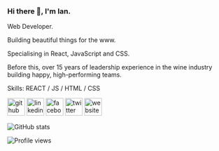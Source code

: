 ### Hi there 👋, I'm Ian.
Web Developer. 

Building beautiful things for the www.

Specialising in React, JavaScript and CSS.

Before this, over 15 years of leadership experience in the wine industry building happy, high-performing teams.

Skills: REACT / JS / HTML / CSS



[<img src='https://cdn.jsdelivr.net/npm/simple-icons@3.0.1/icons/github.svg' alt='github' height='40'>](https://github.com/ianwhiscombe)  [<img src='https://cdn.jsdelivr.net/npm/simple-icons@3.0.1/icons/linkedin.svg' alt='linkedin' height='40'>](https://www.linkedin.com/in/ian-whiscombe/)  [<img src='https://cdn.jsdelivr.net/npm/simple-icons@3.0.1/icons/facebook.svg' alt='facebook' height='40'>](https://www.facebook.com/ian.whiscombe)  [<img src='https://cdn.jsdelivr.net/npm/simple-icons@3.0.1/icons/twitter.svg' alt='twitter' height='40'>](https://twitter.com/i4nw)  [<img src='https://cdn.jsdelivr.net/npm/simple-icons@3.0.1/icons/icloud.svg' alt='website' height='40'>](www.ianwhiscombe.com)  

![GitHub stats](https://github-readme-stats.vercel.app/api?username=ianwhiscombe&show_icons=true)  

![Profile views](https://gpvc.arturio.dev/ianwhiscombe)  

<!--
**ianwhiscombe/ianwhiscombe** is a ✨ _special_ ✨ repository because its `README.md` (this file) appears on your GitHub profile.

Here are some ideas to get you started:

- 🔭 I’m currently working on ...
- 🌱 I’m currently learning ...
- 👯 I’m looking to collaborate on ...
- 🤔 I’m looking for help with ...
- 💬 Ask me about ...
- 📫 How to reach me: ...
- 😄 Pronouns: ...
- ⚡ Fun fact: ...
-->
